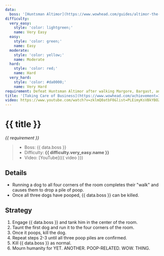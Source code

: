 ```yaml
---
data:
  boss: '[Huntsman Altimor](https://www.wowhead.com/guides/altimor-the-huntsman-castle-nathria-raid-strategy-guide)'
difficulty:
  very_easy:
    style: 'color: lightgreen;'
    name: Very Easy
  easy:
    style: 'color: green;'
    name: Easy
  moderate:
    style: 'color: yellow;'
    name: Moderate
  hard:
    style: 'color: red;'
    name: Hard
  very_hard:
    style: 'color: #da0000;'
    name: Very Hard
requirement: Defeat Huntsman Altimor after walking Margore, Bargast, and Hecutis to the corners of The Kennels in Castle Nathria on Normal difficulty or higher.
title: '[Taking Care of Business](https://www.wowhead.com/achievement=14523/taking-care-of-business)'
video: https://www.youtube.com/watch?v=zklmQ0atbF0&list=PLEimyKsVBkYBOZLXtjOV8TTwM6qqY7elm&index=2
---
```


# {{ title }}

_{{ requirement }}_

> - Boss: {{ data.boss }}
> - Difficulty: **<span style="{{ difficulty.very_easy.style }}">{{ difficulty.very_easy.name }}</span>**
> - Video: [YouTube]({{ video }})

## Details

- Running a dog to all four corners of the room completes their "walk" and causes them to drop a pile of poop.
- Once all three dogs have pooped, {{ data.boss }} can be killed.

## Strategy

1. Engage {{ data.boss }} and tank him in the center of the room.
2. Taunt the first dog and run it to the four corners of the room.
3. Once it poops, kill the dog.
4. Repeat steps 2-3 until all three poop piles are confirmed.
5. Kill {{ data.boss }} as normal.
6. Mourn humanity for YET. ANOTHER. POOP-RELATED. WOW. THING.
